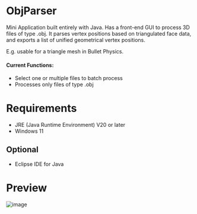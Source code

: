 # ObjParser
Mini Application built entirely with Java. Has a front-end GUI to process 3D files of type .obj. It parses vertex positions based on triangulated face data, and exports a list of unified geometrical vertex positions.

E.g. usable for a triangle mesh in Bullet Physics.

#### Current Functions:
- Select one or multiple files to batch process
- Processes only files of type .obj

# Requirements
- JRE (Java Runtime Environment) V20 or later
- Windows 11

## Optional
- Eclipse IDE for Java

# Preview

![image](https://github.com/MoDeeJr/ObjParser/assets/43631372/dae4b5e0-37ba-48c3-8f9b-240ac45a53b6)



